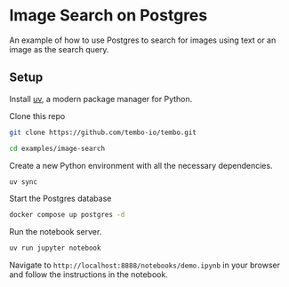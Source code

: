 # Image Search on Postgres

An example of how to use Postgres to search for images using text or an image as the search query.

## Setup

Install [uv](https://github.com/astral-sh/uv?tab=readme-ov-file#installation), a modern package manager for Python.

Clone this repo

```bash
git clone https://github.com/tembo-io/tembo.git

cd examples/image-search
```

Create a new Python environment with all the necessary dependencies.

```bash
uv sync
```

Start the Postgres database

```bash
docker compose up postgres -d
```

Run the notebook server.

```bash
uv run jupyter notebook
```

Navigate to `http://localhost:8888/notebooks/demo.ipynb` in your browser and follow the instructions in the notebook.

